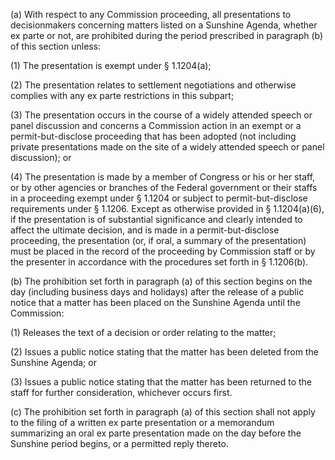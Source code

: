 (a) With respect to any Commission proceeding, all presentations to decisionmakers concerning matters listed on a Sunshine Agenda, whether ex parte or not, are prohibited during the period prescribed in paragraph (b) of this section unless:

(1) The presentation is exempt under § 1.1204(a);

(2) The presentation relates to settlement negotiations and otherwise complies with any ex parte restrictions in this subpart;

(3) The presentation occurs in the course of a widely attended speech or panel discussion and concerns a Commission action in an exempt or a permit-but-disclose proceeding that has been adopted (not including private presentations made on the site of a widely attended speech or panel discussion); or

(4) The presentation is made by a member of Congress or his or her staff, or by other agencies or branches of the Federal government or their staffs in a proceeding exempt under § 1.1204 or subject to permit-but-disclose requirements under § 1.1206. Except as otherwise provided in § 1.1204(a)(6), if the presentation is of substantial significance and clearly intended to affect the ultimate decision, and is made in a permit-but-disclose proceeding, the presentation (or, if oral, a summary of the presentation) must be placed in the record of the proceeding by Commission staff or by the presenter in accordance with the procedures set forth in § 1.1206(b).

(b) The prohibition set forth in paragraph (a) of this section begins on the day (including business days and holidays) after the release of a public notice that a matter has been placed on the Sunshine Agenda until the Commission:

(1) Releases the text of a decision or order relating to the matter;

(2) Issues a public notice stating that the matter has been deleted from the Sunshine Agenda; or

(3) Issues a public notice stating that the matter has been returned to the staff for further consideration, whichever occurs first.

(c) The prohibition set forth in paragraph (a) of this section shall not apply to the filing of a written ex parte presentation or a memorandum summarizing an oral ex parte presentation made on the day before the Sunshine period begins, or a permitted reply thereto.

